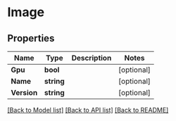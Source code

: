 # Image

## Properties

Name | Type | Description | Notes
------------ | ------------- | ------------- | -------------
**Gpu** | **bool** |  | [optional] 
**Name** | **string** |  | [optional] 
**Version** | **string** |  | [optional] 

[[Back to Model list]](../README.md#documentation-for-models) [[Back to API list]](../README.md#documentation-for-api-endpoints) [[Back to README]](../README.md)


